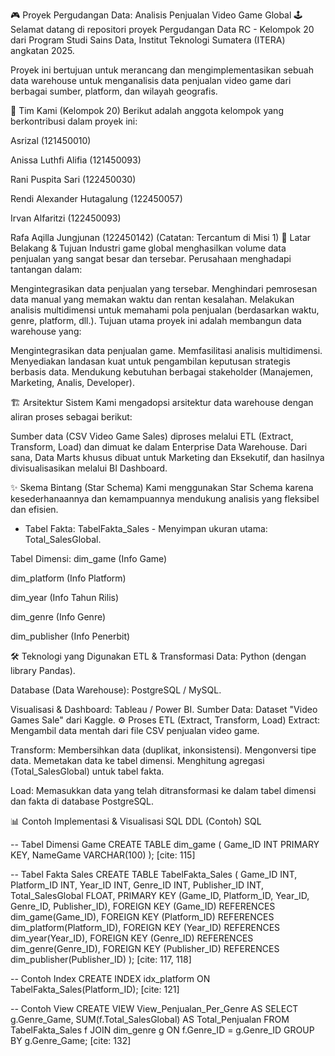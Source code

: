 🎮 Proyek Pergudangan Data: Analisis Penjualan Video Game Global 🕹️
Selamat datang di repositori proyek Pergudangan Data RC - Kelompok 20 dari Program Studi Sains Data, Institut Teknologi Sumatera (ITERA) angkatan 2025.





Proyek ini bertujuan untuk merancang dan mengimplementasikan sebuah data warehouse untuk menganalisis data penjualan video game dari berbagai sumber, platform, dan wilayah geografis.

👥 Tim Kami (Kelompok 20)
Berikut adalah anggota kelompok yang berkontribusi dalam proyek ini:

Asrizal (121450010) 


Anissa Luthfi Alifia (121450093) 


Rani Puspita Sari (122450030) 


Rendi Alexander Hutagalung (122450057) 


Irvan Alfaritzi (122450093) 


Rafa Aqilla Jungjunan (122450142)  (Catatan: Tercantum di Misi 1)
🎯 Latar Belakang & Tujuan
Industri game global menghasilkan volume data penjualan yang sangat besar dan tersebar. Perusahaan menghadapi tantangan dalam:

Mengintegrasikan data penjualan yang tersebar.
Menghindari pemrosesan data manual yang memakan waktu dan rentan kesalahan.
Melakukan analisis multidimensi untuk memahami pola penjualan (berdasarkan waktu, genre, platform, dll.).
Tujuan utama proyek ini adalah membangun data warehouse yang:

Mengintegrasikan data penjualan game.
Memfasilitasi analisis multidimensi.
Menyediakan landasan kuat untuk pengambilan keputusan strategis berbasis data.
Mendukung kebutuhan berbagai stakeholder (Manajemen, Marketing, Analis, Developer).

🏗️ Arsitektur Sistem
Kami mengadopsi arsitektur data warehouse dengan aliran proses sebagai berikut:

Sumber data (CSV Video Game Sales)  diproses melalui ETL (Extract, Transform, Load)  dan dimuat ke dalam Enterprise Data Warehouse. Dari sana, Data Marts khusus dibuat untuk Marketing dan Eksekutif, dan hasilnya divisualisasikan melalui BI Dashboard.


✨ Skema Bintang (Star Schema)
Kami menggunakan Star Schema karena kesederhanaannya dan kemampuannya mendukung analisis yang fleksibel dan efisien.

* Tabel Fakta: TabelFakta_Sales  - Menyimpan ukuran utama: Total_SalesGlobal.




Tabel Dimensi: 
dim_game (Info Game) 

dim_platform (Info Platform) 

dim_year (Info Tahun Rilis) 

dim_genre (Info Genre) 

dim_publisher (Info Penerbit) 

🛠️ Teknologi yang Digunakan
ETL & Transformasi Data: Python (dengan library Pandas).

Database (Data Warehouse): PostgreSQL / MySQL.

Visualisasi & Dashboard: Tableau / Power BI.
Sumber Data: Dataset "Video Games Sale" dari Kaggle.
⚙️ Proses ETL (Extract, Transform, Load)
Extract: Mengambil data mentah dari file CSV penjualan video game.

Transform: 
Membersihkan data (duplikat, inkonsistensi).
Mengonversi tipe data.
Memetakan data ke tabel dimensi.
Menghitung agregasi (Total_SalesGlobal) untuk tabel fakta.

Load: Memasukkan data yang telah ditransformasi ke dalam tabel dimensi dan fakta di database PostgreSQL.

📊 Contoh Implementasi & Visualisasi
SQL DDL (Contoh)
SQL

-- Tabel Dimensi Game
CREATE TABLE dim_game (
    Game_ID INT PRIMARY KEY,
    NameGame VARCHAR(100)
); [cite: 115]

-- Tabel Fakta Sales
CREATE TABLE TabelFakta_Sales (
    Game_ID INT,
    Platform_ID INT,
    Year_ID INT,
    Genre_ID INT,
    Publisher_ID INT,
    Total_SalesGlobal FLOAT,
    PRIMARY KEY (Game_ID, Platform_ID, Year_ID, Genre_ID, Publisher_ID),
    FOREIGN KEY (Game_ID) REFERENCES dim_game(Game_ID),
    FOREIGN KEY (Platform_ID) REFERENCES dim_platform(Platform_ID),
    FOREIGN KEY (Year_ID) REFERENCES dim_year(Year_ID),
    FOREIGN KEY (Genre_ID) REFERENCES dim_genre(Genre_ID),
    FOREIGN KEY (Publisher_ID) REFERENCES dim_publisher(Publisher_ID)
); [cite: 117, 118]

-- Contoh Index
CREATE INDEX idx_platform ON TabelFakta_Sales(Platform_ID); [cite: 121]

-- Contoh View
CREATE VIEW View_Penjualan_Per_Genre AS
SELECT
    g.Genre_Game,
    SUM(f.Total_SalesGlobal) AS Total_Penjualan
FROM
    TabelFakta_Sales f
JOIN dim_genre g ON f.Genre_ID = g.Genre_ID
GROUP BY g.Genre_Game; [cite: 132]

